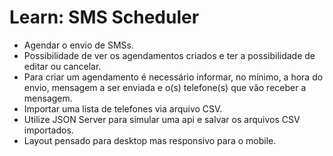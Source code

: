 # Learn: SMS Scheduler

- Agendar o envio de SMSs.
- Possibilidade de ver os agendamentos criados e ter a possibilidade de editar ou cancelar.
- Para criar um agendamento é necessário informar, no mínimo, a hora do envio, mensagem a ser enviada e o(s) telefone(s) que vão receber a mensagem.
- Importar uma lista de telefones via arquivo CSV.
- Utilize JSON Server para simular uma api e salvar os arquivos CSV importados.
- Layout pensado para desktop mas responsivo para o mobile.
